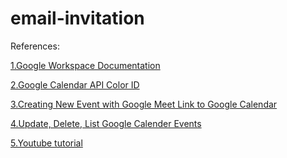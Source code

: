 # email-invitation
<p>References:</p>
<p><a href="https://developers.google.com/calendar/api/quickstart/python">1.Google Workspace Documentation</a></p>
<p><a href="https://lukeboyle.com/blog/posts/google-calendar-api-color-id">2.Google Calendar API Color ID</a></p>
<p><a href="https://gist.github.com/tanaikech/94791d48823e9659aa376cf7f0161d9b">3.Creating New Event with Google Meet Link to Google Calendar</a></p>
<p><a href="https://karenapp.io/articles/how-to-automate-google-calendar-with-python-using-the-calendar-api/">4.Update, Delete, List Google Calender Events</a></p>
<p><a href="https://www.youtube.com/watch?v=B2E82UPUnOY">5.Youtube tutorial</a></p>